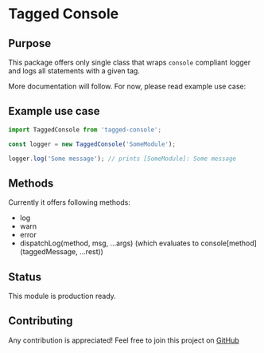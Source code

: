 # Tagged Console

## Purpose
This package offers only single class that wraps `console` compliant logger and logs all statements with a given tag.

More documentation will follow. For now, please read example use case:

## Example use case
```js
import TaggedConsole from 'tagged-console';

const logger = new TaggedConsole('SomeModule');

logger.log('Some message'); // prints [SomeModule]: Some message
```

## Methods
Currently it offers following methods:
- log
- warn
- error
- dispatchLog(method, msg, ...args) (which evaluates to console[method](taggedMessage, ...rest))

## Status
This module is production ready.

## Contributing
Any contribution is appreciated! Feel free to join this project on [GitHub](https://github.com/sznowicki/tagged-console)
